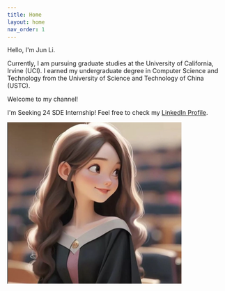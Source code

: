 ```yaml
---
title: Home
layout: home
nav_order: 1
---
```


Hello, I'm Jun Li.

Currently, I am pursuing graduate studies at the University of California, Irvine (UCI). I earned my undergraduate degree in Computer Science and Technology from the University of Science and Technology of China (USTC).

Welcome to my channel!

I'm Seeking 24 SDE Internship! Feel free to check my [LinkedIn Profile](https://www.linkedin.com/in/jun-li-cathe).

![Hello](profile-2.png)
